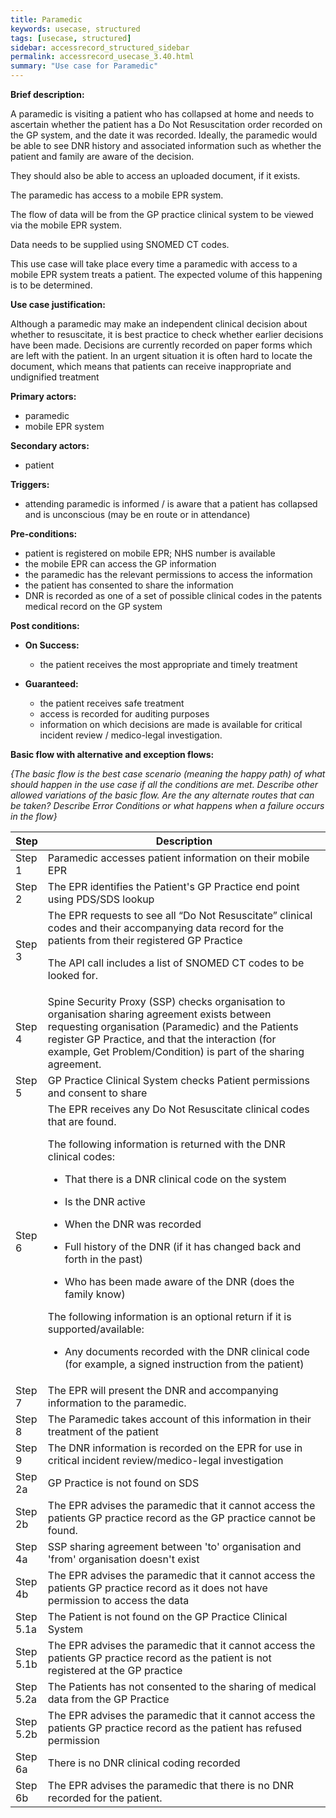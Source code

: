 ```yaml
---
title: Paramedic
keywords: usecase, structured
tags: [usecase, structured] 
sidebar: accessrecord_structured_sidebar
permalink: accessrecord_usecase_3.40.html
summary: "Use case for Paramedic"
---
```


**Brief description:**

A paramedic is visiting a patient who has collapsed at home and needs to ascertain whether the patient has a Do Not Resuscitation order recorded on the GP system, and the date it was recorded. Ideally, the paramedic would be able to see DNR history and associated information such as whether the patient and family are aware of the decision.

They should also be able to access an uploaded document, if it exists.

The paramedic has access to a mobile EPR system.

The flow of data will be from the GP practice clinical system to be viewed via the mobile EPR system.

Data needs to be supplied using SNOMED CT codes.

This use case will take place every time a paramedic with access to a mobile EPR system treats a patient. The expected volume of this happening is to be determined.

**Use case justification:**

Although a paramedic may make an independent clinical decision about whether to resuscitate, it is best practice to check whether earlier decisions have been made. Decisions are currently recorded on paper forms which are left with the patient. In an urgent situation it is often hard to locate the document, which means that patients can receive inappropriate and undignified treatment

**Primary actors:**

- paramedic
- mobile EPR system

**Secondary actors:**

- patient

**Triggers:**

- attending paramedic is informed / is aware that a patient has collapsed and is unconscious (may be en route or in attendance)

**Pre-conditions:**

  - patient is registered on mobile EPR; NHS number is available
  - the mobile EPR can access the GP information
  - the paramedic has the relevant permissions to access the information
  - the patient has consented to share the information
  - DNR is recorded as one of a set of possible clinical codes in the patents medical record on the GP system

**Post conditions:**

  - **On Success:**
    
      - the patient receives the most appropriate and timely treatment

  - **Guaranteed:**
    
      - the patient receives safe treatment
      - access is recorded for auditing purposes
      - information on which decisions are made is available for critical incident review / medico-legal investigation.

**Basic flow with alternative and exception flows:**

*{The basic flow is the best case scenario (meaning the happy path) of what should happen in the use case if all the conditions are met. Describe other allowed variations of the basic flow. Are the any alternate routes that can be taken? Describe Error Conditions or what happens when a failure occurs in the flow}*

<table>
<thead>
<tr class="header">
<th width="10%"><strong>Step</strong></th>
<th><strong>Description</strong></th>
</tr>
</thead>
<tbody>
<tr class="even">
<td>Step 1</td>
<td>Paramedic accesses patient information on their mobile EPR</td>
</tr>
<tr class="odd">
<td>Step 2</td>
<td>The EPR identifies the Patient's GP Practice end point using PDS/SDS lookup</td>
</tr>
<tr class="even">
<td>Step 3</td>
<td>The EPR requests to see all “Do Not Resuscitate” clinical codes and their accompanying data record for the patients from their registered GP Practice
<p>The API call includes a list of SNOMED CT codes to be looked for.</p></td>
</tr>
<tr class="odd">
<td>Step 4</td>
<td>Spine Security Proxy (SSP) checks organisation to organisation sharing agreement exists between requesting organisation (Paramedic) and the Patients register GP Practice, and that the interaction (for example,  Get Problem/Condition) is part of the sharing agreement.</td>
</tr>
<tr class="even">
<td>Step 5</td>
<td>GP Practice Clinical System checks Patient permissions and consent to share</td>
</tr>
<tr class="odd">
<td>Step 6</td>
<td>The EPR receives any Do Not Resuscitate clinical codes that are found.
<p>The following information is returned with the DNR clinical codes:</p>
<ul>
<li><p>That there is a DNR clinical code on the system</p></li>
<li><p>Is the DNR active</p></li>
<li><p>When the DNR was recorded</p></li>
<li><p>Full history of the DNR (if it has changed back and forth in the past)</p></li>
<li><p>Who has been made aware of the DNR (does the family know)</p></li>
</ul>
<p>The following information is an optional return if it is supported/available:</p>
<ul>
<li><p>Any documents recorded with the DNR clinical code (for example,  a signed instruction from the patient)</p></li>
</ul></td>
</tr>
<tr class="even">
<td>Step 7</td>
<td>The EPR will present the DNR and accompanying information to the paramedic.</td>
</tr>
<tr class="odd">
<td>Step 8</td>
<td>The Paramedic takes account of this information in their treatment of the patient</td>
</tr>
<tr class="even">
<td>Step 9</td>
<td>The DNR information is recorded on the EPR for use in critical incident review/medico-legal investigation</td>
</tr>
<tr class="odd">
<td>Step 2a</td>
<td>GP Practice is not found on SDS</td>
</tr>
<tr class="even">
<td>Step 2b</td>
<td>The EPR advises the paramedic that it cannot access the patients GP practice record as the GP practice cannot be found.</td>
</tr>
<tr class="odd">
<td>Step 4a</td>
<td>SSP sharing agreement between 'to' organisation and 'from' organisation doesn't exist</td>
</tr>
<tr class="even">
<td>Step 4b</td>
<td>The EPR advises the paramedic that it cannot access the patients GP practice record as it does not have permission to access the data</td>
</tr>
<tr class="odd">
<td>Step 5.1a</td>
<td>The Patient is not found on the GP Practice Clinical System</td>
</tr>
<tr class="even">
<td>Step 5.1b</td>
<td>The EPR advises the paramedic that it cannot access the patients GP practice record as the patient is not registered at the GP practice</td>
</tr>
<tr class="odd">
<td>Step 5.2a</td>
<td>The Patients has not consented to the sharing of medical data from the GP Practice</td>
</tr>
<tr class="even">
<td>Step 5.2b</td>
<td>The EPR advises the paramedic that it cannot access the patients GP practice record as the patient has refused permission</td>
</tr>
<tr class="odd">
<td>Step 6a</td>
<td>There is no DNR clinical coding recorded</td>
</tr>
<tr class="even">
<td>Step 6b</td>
<td>The EPR advises the paramedic that there is no DNR recorded for the patient.</td>
</tr>
</tbody>
</table>

